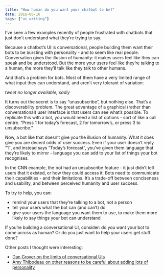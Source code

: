 ```yaml
---
title: "How human do you want your chatbot to be?"
date: 2016-06-10
tags: ["ui writing"]
---
```


<!-- https://uiwriting.tumblr.com/post/145703370514/how-human-do-you-want-your-chatbot-to-be -->

I’ve seen a few examples recently of people frustrated with chatbots that just don’t understand what they’re trying to say. 

Because a chatbot’s UI is conversational, people building them want their bots to be bursting with personality - and to seem like real people. Conversation gives the illusion of humanity: it makes users feel like they can speak and be understood. But the more your users feel like they’re talking to a human, the more they’ll talk like they talk to other humans. 

And that’s a problem for bots. Most of them have a very limited range of what input they can understand, and aren’t very tolerant of variation:

*tweet no longer available, sadly*

It turns out the secret is to say “unusubscribe”, but nothing else. That’s a discoverability problem. The great advantage of a graphical (rather than conversational) user interface is that users can see what’s possible. To replicate this with a bot, you would need a list of options - sort of like a call centre. “Press 1 for today’s forecast, 2 for tomorrow’s, or press 3 to unsubscribe.”

Now, a bot like that doesn’t give you the illusion of humanity. What it does give you are decent odds of user success. Even if your user doesn’t reply “1″, and instead says “Today’s forecast”, you’ve given them language that they’re likely to mirror - language you can add to your list of things your bot recognises. 

In the CNN example, the bot had an unsubscribe feature - it just didn’t tell users that it existed, or how they could access it. Bots need to communicate their capabilities - and their limitations. It’s a trade-off between conciseness and usability, and between perceived humanity and user success.

To try to help, you can:

- remind your users that they’re talking to a bot, not a person
- tell your users what the bot can (and can’t) do
- give your users the language you want them to use, to make them more likely to say things your bot can understand

If you’re building a conversational UI, consider: do you want your bot to come across as human? Or do you just want to help your users get stuff done?

Other posts I thought were interesting:

- [Dan Grover on the limits of conversational UIs](http://dangrover.com/blog/2016/04/20/bots-wont-replace-apps.html)
- [Amy Thibodeau on other reasons to be careful about adding lots of personality](https://blog.prototypr.io/how-to-build-and-care-for-your-own-chatty-quirky-funny-interface-robot-5d0be81a0f50#.y5xcqnjev)
